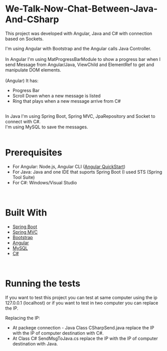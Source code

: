 # We-Talk-Now-Chat-Between-Java-And-CSharp
This project was developed with Angular, Java and C# with connection based on Sockets. 

I'm using Angular with Bootstrap and the Angular calls Java Controller. <br /> <br />
In Angular I'm using MatProgressBarModule to show a progress bar when I send Message from Angular/Java, ViewChild and ElementRef to get and manipulate DOM elements.
 <br /> <br />
(Angular) It has: 
 - Progress Bar
 - Scroll Down when a new message is listed
 - Ring that plays when a new message arrive from C#
  <br />
In Java I'm using Spring Boot, Spring MVC, JpaRepository and Socket to connect with C#.  <br />
I'm using MySQL to save the messages. <br />
 <br /> 
 
 # Prerequisites
 - For Angular: Node.js, Angular CLI  ([Angular QuickStart](http://angular.io/guide/quickstart))
 - For Java: Java and one IDE that suports Spring Boot (I used STS (Spring Tool Suite)
 - For C#: Windows/Visual Studio
 
 <br />
 
 # Built With
 
 - [Spring Boot](http://spring.io/projects/spring-boot)
 - [Spring MVC](https://docs.spring.io/spring/docs/current/spring-framework-reference/web.html)
 - [Bootstrap](https://getbootstrap.com/)
 - [Angular](https://angular.io/)
 - [MySQL](https://www.mysql.com/)
 - [C#](https://docs.microsoft.com/pt-br/dotnet/csharp/programming-guide/)
 
 <br />
 
 # Running the tests
 
 If you want to test this project you can test at same computer using the ip 127.0.0.1 (localhost) or if you want to test in two computer you can replace the IP.<br />
 
 Replacing the IP: <br />
   - At packege connection - Java Class CSharpSend.java replace the IP with the IP of computer destination with C#.
   - At Class C# SendMsgToJava.cs replace the IP with the IP of computer destination with Java. 
   
  
